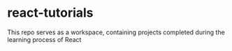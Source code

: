 # react-tutorials
This repo serves as a workspace, containing projects completed during the learning process of React
